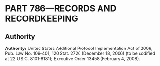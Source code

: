 # PART 786—RECORDS AND RECORDKEEPING


## Authority

**Authority:** United States Additional Protocol Implementation Act of 2006, Pub. Law No. 109-401, 120 Stat. 2726 (December 18, 2006) (to be codified at 22 U.S.C. 8101-8181); Executive Order 13458 (February 4, 2008).



